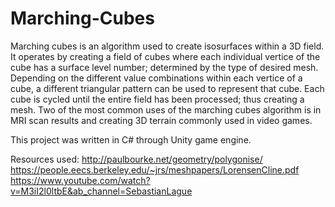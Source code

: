 # Marching-Cubes

Marching cubes is an algorithm used to create isosurfaces within a 3D field. It operates by creating a field of cubes where each individual vertice of the cube has a surface level number; determined by the type of desired mesh. Depending on the different value combinations within each vertice of a cube, a different triangular pattern can be used to represent that cube. Each cube is cycled until the entire field has been processed; thus creating a mesh. Two of the most common uses of the marching cubes algorithm is in MRI scan results and creating 3D terrain commonly used in video games.

This project was written in C# through Unity game engine.

Resources used:
http://paulbourke.net/geometry/polygonise/
https://people.eecs.berkeley.edu/~jrs/meshpapers/LorensenCline.pdf
https://www.youtube.com/watch?v=M3iI2l0ltbE&ab_channel=SebastianLague
